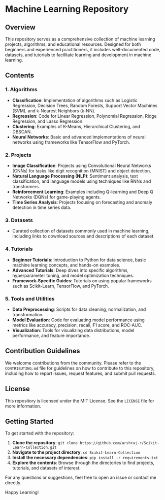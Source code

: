 # Machine Learning Repository

## Overview
This repository serves as a comprehensive collection of machine learning projects, algorithms, and educational resources. Designed for both beginners and experienced practitioners, it includes well-documented code, datasets, and tutorials to facilitate learning and development in machine learning. 

## Contents

### 1. Algorithms
- **Classification**: Implementation of algorithms such as Logistic Regression, Decision Trees, Random Forests, Support Vector Machines (SVM), and k-Nearest Neighbors (k-NN).
- **Regression**: Code for Linear Regression, Polynomial Regression, Ridge Regression, and Lasso Regression.
- **Clustering**: Examples of K-Means, Hierarchical Clustering, and DBSCAN.
- **Neural Networks**: Basic and advanced implementations of neural networks using frameworks like TensorFlow and PyTorch.

### 2. Projects
- **Image Classification**: Projects using Convolutional Neural Networks (CNNs) for tasks like digit recognition (MNIST) and object detection.
- **Natural Language Processing (NLP)**: Sentiment analysis, text classification, and language models using techniques like RNNs and transformers.
- **Reinforcement Learning**: Examples including Q-learning and Deep Q Networks (DQNs) for game-playing agents.
- **Time Series Analysis**: Projects focusing on forecasting and anomaly detection in time series data.

### 3. Datasets
- Curated collection of datasets commonly used in machine learning, including links to download sources and descriptions of each dataset.

### 4. Tutorials
- **Beginner Tutorials**: Introduction to Python for data science, basic machine learning concepts, and hands-on examples.
- **Advanced Tutorials**: Deep dives into specific algorithms, hyperparameter tuning, and model optimization techniques.
- **Framework-Specific Guides**: Tutorials on using popular frameworks such as Scikit-Learn, TensorFlow, and PyTorch.

### 5. Tools and Utilities
- **Data Preprocessing**: Scripts for data cleaning, normalization, and transformation.
- **Model Evaluation**: Code for evaluating model performance using metrics like accuracy, precision, recall, F1 score, and ROC-AUC.
- **Visualization**: Tools for visualizing data distributions, model performance, and feature importance.

## Contribution Guidelines
We welcome contributions from the community. Please refer to the `CONTRIBUTING.md` file for guidelines on how to contribute to this repository, including how to report issues, request features, and submit pull requests.

## License
This repository is licensed under the MIT License. See the `LICENSE` file for more information.

## Getting Started
To get started with the repository:
1. **Clone the repository**: `git clone https://github.com/arshraj-r/Scikit-Learn-Collection.git`
2. **Navigate to the project directory**: `cd Scikit-Learn-Collection`
3. **Install the necessary dependencies**: `pip install -r requirements.txt`
4. **Explore the contents**: Browse through the directories to find projects, tutorials, and datasets of interest.

For any questions or suggestions, feel free to open an issue or contact me directly.

Happy Learning!

